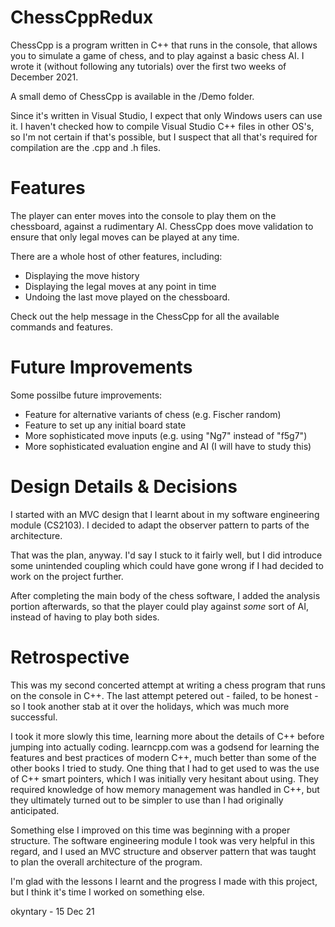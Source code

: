 # ChessCppRedux

ChessCpp is a program written in C++ that runs in the console, that allows you to simulate a game of chess, and to play against a basic chess AI. I wrote it (without following any tutorials) over the first two weeks of December 2021.

A small demo of ChessCpp is available in the /Demo folder.

Since it's written in Visual Studio, I expect that only Windows users can use it. I haven't checked how to compile Visual Studio C++ files in other OS's, so I'm not certain if that's possible, but I suspect that all that's required for compilation are the .cpp and .h files.

# Features

The player can enter moves into the console to play them on the chessboard, against a rudimentary AI. ChessCpp does move validation to ensure that only legal moves can be played at any time.

There are a whole host of other features, including:
  - Displaying the move history
  - Displaying the legal moves at any point in time
  - Undoing the last move played on the chessboard.

Check out the help message in the ChessCpp for all the available commands and features.

# Future Improvements

Some possilbe future improvements:
  - Feature for alternative variants of chess (e.g. Fischer random)
  - Feature to set up any initial board state
  - More sophisticated move inputs (e.g. using "Ng7" instead of "f5g7")
  - More sophisticated evaluation engine and AI (I will have to study this)

# Design Details & Decisions

I started with an MVC design that I learnt about in my software engineering module (CS2103). I decided to adapt the observer pattern to parts of the architecture.

That was the plan, anyway. I'd say I stuck to it fairly well, but I did introduce some unintended coupling which could have gone wrong if I had decided to work on the project further.

After completing the main body of the chess software, I added the analysis portion afterwards, so that the player could play against _some_ sort of AI, instead of having to play both sides.

# Retrospective

This was my second concerted attempt at writing a chess program that runs on the console in C++. The last attempt petered out - failed, to be honest - so I took another stab at it over the holidays, which was much more successful.

I took it more slowly this time, learning more about the details of C++ before jumping into actually coding. learncpp.com was a godsend for learning the features and best practices of modern C++, much better than some of the other books I tried to study. One thing that I had to get used to was the use of C++ smart pointers, which I was initially very hesitant about using. They required knowledge of how memory management was handled in C++, but they ultimately turned out to be simpler to use than I had originally anticipated.

Something else I improved on this time was beginning with a proper structure. The software engineering module I took was very helpful in this regard, and I used an MVC structure and observer pattern that was taught to plan the overall architecture of the program.

I'm glad with the lessons I learnt and the progress I made with this project, but I think it's time I worked on something else.

okyntary - 15 Dec 21

